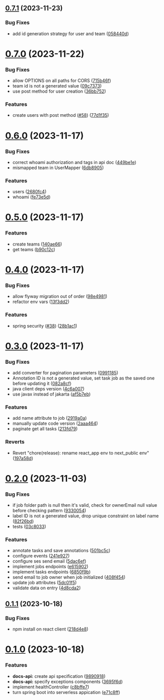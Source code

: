 ## [0.7.1](https://github.com/b-partners/bpartners-annotator-api/compare/v0.7.0...v0.7.1) (2023-11-23)


### Bug Fixes

* add id generation strategy for user and team ([058440d](https://github.com/b-partners/bpartners-annotator-api/commit/058440d48b3d48913c410d969df48abb282318a7))



# [0.7.0](https://github.com/b-partners/bpartners-annotator-api/compare/v0.6.0...v0.7.0) (2023-11-22)


### Bug Fixes

* allow OPTIONS on all paths for CORS ([715b46f](https://github.com/b-partners/bpartners-annotator-api/commit/715b46fe97d4664b0ee7d9f5734ca79c62fae2b8))
* team id is not a generated value ([09c7373](https://github.com/b-partners/bpartners-annotator-api/commit/09c7373f87f4899ad82e693fa6dab178d7d62250))
* use post method for user creation ([36bb752](https://github.com/b-partners/bpartners-annotator-api/commit/36bb75225f915064e903949ae5152f78efba556b))


### Features

* create users with post method ([#58](https://github.com/b-partners/bpartners-annotator-api/issues/58)) ([77d1f35](https://github.com/b-partners/bpartners-annotator-api/commit/77d1f35cca5cf421a6b412e275852c697b104907))



# [0.6.0](https://github.com/b-partners/bpartners-annotator-api/compare/v0.5.0...v0.6.0) (2023-11-17)


### Bug Fixes

* correct whoami authorization and tags in api doc ([449be1e](https://github.com/b-partners/bpartners-annotator-api/commit/449be1e054efa60d236fe379dd87a1fc5f0242d5))
* mismapped team in UserMapper ([6db8905](https://github.com/b-partners/bpartners-annotator-api/commit/6db89051b7e28dc04d44a6a7ddf57b17fe0befc6))


### Features

* users ([2680fc4](https://github.com/b-partners/bpartners-annotator-api/commit/2680fc44b55f91b3990d1616682df2d1f69ad9b5))
* whoami ([fe73e5d](https://github.com/b-partners/bpartners-annotator-api/commit/fe73e5dc207f51e77e5105f34cc9f1f06199c9fb))



# [0.5.0](https://github.com/b-partners/bpartners-annotator-api/compare/v0.4.0...v0.5.0) (2023-11-17)


### Features

* create teams ([140ae66](https://github.com/b-partners/bpartners-annotator-api/commit/140ae66b89278a260c2e04426193b7fbd863afad))
* get teams ([b90c12c](https://github.com/b-partners/bpartners-annotator-api/commit/b90c12cd5bb8897918024a05dc757d8f315f156c))



# [0.4.0](https://github.com/b-partners/bpartners-annotator-api/compare/v0.3.0...v0.4.0) (2023-11-17)


### Bug Fixes

* allow flyway migration out of order ([98e4981](https://github.com/b-partners/bpartners-annotator-api/commit/98e498177ac6512cc8f059a094b9330f591b4afc))
* refactor env vars ([13f3dd2](https://github.com/b-partners/bpartners-annotator-api/commit/13f3dd2d82acc8624670b8024e94ada2a8a6d972))


### Features

* spring security ([#38](https://github.com/b-partners/bpartners-annotator-api/issues/38)) ([28b1ac1](https://github.com/b-partners/bpartners-annotator-api/commit/28b1ac19158f20b610905384235b0350b886ac68))



# [0.3.0](https://github.com/b-partners/bpartners-annotator-api/compare/v0.2.0...v0.3.0) (2023-11-17)


### Bug Fixes

* add converter for pagination parameters ([0991185](https://github.com/b-partners/bpartners-annotator-api/commit/09911858eaab24e1517b26d43d2a8f89b92144e1))
* Annotation ID is not a generated value, set task job as the saved one before updating it ([082a8cf](https://github.com/b-partners/bpartners-annotator-api/commit/082a8cfb19a92882669987cdbb901f3800f2bd16))
* java client deps version ([4c6a007](https://github.com/b-partners/bpartners-annotator-api/commit/4c6a007c64b223e2187a7c618ebb02a57ee656a9))
* use javax instead of jakarta ([af5b7eb](https://github.com/b-partners/bpartners-annotator-api/commit/af5b7ebdc2a5fa4aaae9c7bda0330c050f9405e9))


### Features

* add name attribute to job ([2919a0a](https://github.com/b-partners/bpartners-annotator-api/commit/2919a0a0defb94c8891100606779ccbe48a1feb5))
* manually update code version ([2aaa464](https://github.com/b-partners/bpartners-annotator-api/commit/2aaa464de4a839a5c9890d2bf8455b811fc0fd20))
* paginate get all tasks ([213fd79](https://github.com/b-partners/bpartners-annotator-api/commit/213fd796aeca076147a2364ed6402375cc79a016))


### Reverts

* Revert "chore(release): rename react_app env to next_public env" ([197a58d](https://github.com/b-partners/bpartners-annotator-api/commit/197a58d8e820a70155ae3913097c86b6c72b1f28))



# [0.2.0](https://github.com/b-partners/bpartners-annotator-api/compare/v0.1.1...v0.2.0) (2023-11-03)


### Bug Fixes

* if job folder path is null then it's valid, check for ownerEmail null value before checking pattern ([9330054](https://github.com/b-partners/bpartners-annotator-api/commit/93300540571e13a0e92d436339bf1563f985f705))
* label ID is not a generated value, drop unique constraint on label name ([82f26bd](https://github.com/b-partners/bpartners-annotator-api/commit/82f26bd3de8acf0ce535bca52f3087b6291a18e5))
* tests ([03c8033](https://github.com/b-partners/bpartners-annotator-api/commit/03c8033c498b238154d762d3fab70f13496fd85c))


### Features

* annotate tasks and save annotations ([501bc5c](https://github.com/b-partners/bpartners-annotator-api/commit/501bc5cff374c088ad81ab9d543d907848c259ec))
* configure events ([241e927](https://github.com/b-partners/bpartners-annotator-api/commit/241e9277b9a007478adb4c060f1b095329a8ca6c))
* configure ses send email ([5dac6ef](https://github.com/b-partners/bpartners-annotator-api/commit/5dac6ef5218e9444423752fdef839bbaa36bea8f))
* implement jobs endpoints ([e615902](https://github.com/b-partners/bpartners-annotator-api/commit/e615902123fa777f766efc09ca84a23b503cbac3))
* implement tasks endpoints ([6850f9b](https://github.com/b-partners/bpartners-annotator-api/commit/6850f9b764db0c6530dded1c573a9f4e44f68e55))
* send email to job owner when job initialized ([408f454](https://github.com/b-partners/bpartners-annotator-api/commit/408f454a88526e41d22923cf59f25bbc803005f6))
* update job attributes ([5dc01f5](https://github.com/b-partners/bpartners-annotator-api/commit/5dc01f567270aa393494823d2889129abe4baafb))
* validate data on entry ([4d8cda2](https://github.com/b-partners/bpartners-annotator-api/commit/4d8cda26d4da222d0225956ed40caa328e3a40f1))



## [0.1.1](https://github.com/b-partners/bpartners-annotator-api/compare/v0.1.0...v0.1.1) (2023-10-18)


### Bug Fixes

* npm install on react client ([218d4e8](https://github.com/b-partners/bpartners-annotator-api/commit/218d4e85c72b8359fd376e969412a92be9c73abb))



# [0.1.0](https://github.com/b-partners/bpartners-annotator-api/compare/c8bffe77f83466cdc066fb6e71ec3ee1f948249a...v0.1.0) (2023-10-18)


### Features

* **docs-api:** create api specification ([9890918](https://github.com/b-partners/bpartners-annotator-api/commit/98909182742feb18d282b9e70e9e5b2d32269759))
* **docs-api:** specify exceptions components ([3695f6d](https://github.com/b-partners/bpartners-annotator-api/commit/3695f6d58661d447cb3d16098e8c0cc9ac9bbffd))
* implement healthController ([c8bffe7](https://github.com/b-partners/bpartners-annotator-api/commit/c8bffe77f83466cdc066fb6e71ec3ee1f948249a))
* turn spring boot into serverless appication ([e71c8ff](https://github.com/b-partners/bpartners-annotator-api/commit/e71c8ff6485fe539bc491f38a40fc8d471a85eea))



